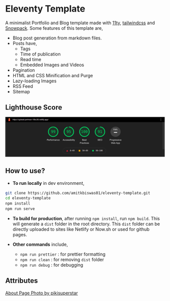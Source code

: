 # Eleventy Template

A minimalist Portfolio and Blog template made with [11ty](https://www.11ty.dev/), [tailwindcss](https://tailwindcss.com/) and [Snowpack](https://www.snowpack.dev/). Some features of this template are,

-   Blog post generation from markdown files.
-   Posts have,
    -   Tags
    -   Time of publication
    -   Read time
    -   Embedded Images and Videos
-   Pagination
-   HTML and CSS Minification and Purge
-   Lazy-loading Images
-   RSS Feed
-   Sitemap

## Lighthouse Score

![score](src/assets/img/perf.png)

## How to use?

-   **To run locally** in dev environment,

```bash
git clone https://github.com/amitkbiswas01/eleventy-template.git
cd eleventy-template
npm install
npm run serve
```

-   **To build for production**, after running `npm install`, run `npm build`. This will generate a `dist` folder in the root directory. This `dist` folder can be directly uploaded to sites like Netlify or Now.sh or used for github pages.

-   **Other commands** include,
    -   `npm run prettier` : for prettier formatting
    -   `npm run clean` : for removing `dist` folder
    -   `npm run debug` : for debugging

## Attributes

[About Page Photo by pikisuperstar](https://www.freepik.com/vectors/technology)
